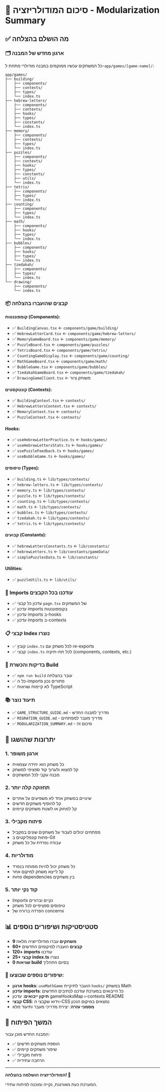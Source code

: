 # 🎉 סיכום המודולריזציה - Modularization Summary

## ✅ מה הושלם בהצלחה

### 🗂️ ארגון מחדש של המבנה
כל המשחקים עכשיו ממוקמים במבנה מודולרי מתחת ל-`app/games/[game-name]/`:

```
app/games/
├── building/
│   ├── components/
│   ├── contexts/
│   ├── types/
│   └── index.ts
├── hebrew-letters/
│   ├── components/
│   ├── contexts/
│   ├── hooks/
│   ├── types/
│   ├── constants/
│   └── index.ts
├── memory/
│   ├── components/
│   ├── contexts/
│   ├── types/
│   └── index.ts
├── puzzles/
│   ├── components/
│   ├── contexts/
│   ├── hooks/
│   ├── types/
│   ├── constants/
│   ├── utils/
│   └── index.ts
├── tetris/
│   ├── components/
│   ├── types/
│   └── index.ts
├── counting/
│   ├── components/
│   ├── types/
│   └── index.ts
├── math/
│   ├── components/
│   ├── hooks/
│   ├── types/
│   └── index.ts
├── bubbles/
│   ├── components/
│   ├── hooks/
│   ├── types/
│   └── index.ts
├── tzedakah/
│   ├── components/
│   ├── types/
│   └── index.ts
└── drawing/
    ├── components/
    └── index.ts
```

### 📦 קבצים שהועברו בהצלחה

#### קומפוננטות (Components):
- ✅ `BuildingCanvas.tsx` ← `components/game/building/`
- ✅ `HebrewLetterCard.tsx` ← `components/game/hebrew-letters/`
- ✅ `MemoryGameBoard.tsx` ← `components/game/memory/`
- ✅ `PuzzleBoard.tsx` ← `components/game/puzzles/`
- ✅ `TetrisBoard.tsx` ← `components/game/tetris/`
- ✅ `CountingGameDisplay.tsx` ← `components/game/counting/`
- ✅ `MathGameBoard.tsx` ← `components/game/math/`
- ✅ `BubbleGame.tsx` ← `components/game/bubbles/`
- ✅ `TzedakahGameBoard.tsx` ← `components/game/tzedakah/`
- ✅ `DrawingGameClient.tsx` ← משוחק ציור

#### קונטקסטים (Contexts):
- ✅ `BuildingContext.tsx` ← `contexts/`
- ✅ `HebrewLettersContext.tsx` ← `contexts/`
- ✅ `MemoryContext.tsx` ← `contexts/`
- ✅ `PuzzleContext.tsx` ← `contexts/`

#### Hooks:
- ✅ `useHebrewLetterPractice.ts` ← `hooks/games/`
- ✅ `useHebrewLettersStats.ts` ← `hooks/games/`
- ✅ `usePuzzleFeedback.ts` ← `hooks/games/`
- ✅ `useBubbleGame.ts` ← `hooks/games/`

#### טיפוסים (Types):
- ✅ `building.ts` ← `lib/types/contexts/`
- ✅ `hebrew-letters.ts` ← `lib/types/contexts/`
- ✅ `memory.ts` ← `lib/types/contexts/`
- ✅ `puzzle.ts` ← `lib/types/contexts/`
- ✅ `counting.ts` ← `lib/types/contexts/`
- ✅ `math.ts` ← `lib/types/contexts/`
- ✅ `bubbles.ts` ← `lib/types/contexts/`
- ✅ `tzedakah.ts` ← `lib/types/contexts/`
- ✅ `tetris.ts` ← `lib/types/contexts/`

#### קבועים (Constants):
- ✅ `hebrewLettersConstants.ts` ← `lib/constants/`
- ✅ `hebrewLetters.ts` ← `lib/constants/gameData/`
- ✅ `simplePuzzlesData.ts` ← `lib/constants/`

#### Utilities:
- ✅ `puzzleUtils.ts` ← `lib/utils/`

### 🔄 Imports עודכנו בכל הקבצים
- ✅ עדכון כל קבצי `page.tsx` של המשחקים
- ✅ עדכון imports בקומפוננטות
- ✅ עדכון imports ב-hooks
- ✅ עדכון imports ב-contexts

### 📋 קבצי Index נוצרו
- ✅ קובץ `index.ts` לכל משחק עם re-exports
- ✅ קבצי `index.ts` לכל תת-תיקיה (components, contexts, etc.)

### 🧪 בדיקות והכשרת Build
- ✅ `npm run build` עובר בהצלחה
- ✅ כל ה-imports פתורים נכון
- ✅ לא קיימות שגיאות TypeScript

### 📚 תיעוד נוצר
- ✅ `GAME_STRUCTURE_GUIDE.md` - מדריך למבנה החדש
- ✅ `MIGRATION_GUIDE.md` - מדריך מעבר למפתחים
- ✅ `MODULARIZATION_SUMMARY.md` - סיכום זה

## 🎯 יתרונות שהושגו

### 1. **ארגון משופר**
- כל משחק הוא יחידה עצמאית
- קל למצוא ולערוך קוד ספציפי למשחק
- מבנה עקבי לכל המשחקים

### 2. **תחזוקה קלה יותר**
- שינויים במשחק אחד לא משפיעים על אחרים
- קל להוסיף משחקים חדשים
- קל למחוק או לשנות משחקים קיימים

### 3. **פיתוח מקבילי**
- מפתחים יכולים לעבוד על משחקים שונים במקביל
- פחות קונפליקטים ב-Git
- עבודה נפרדת על כל משחק

### 4. **מודולריות**
- כל משחק יכול להיות מפותח בנפרד
- קל לייצא משחק למיקום אחר
- פחות dependencies בין משחקים

### 5. **קוד נקי יותר**
- Imports נקיים וברורים
- טיפוסים ספציפיים לכל משחק
- הפרדה ברורה של concerns

## 📊 סטטיסטיקות ושיפורים נוספים

- **9 משחקים** עברו מודולריזציה מלאה
- **60+ קבצים** הועברו למיקומים החדשים
- **120+ imports** עודכנו
- **25+ קבצי index.ts** נוצרו
- **0 שגיאות build** בסיום התהליך

### 🔧 שיפורים נוספים שבוצעו:
- **ארגון hooks**: `useMathGame` הועבר לתיקיית `hooks/` במשחק Math
- **עדכון imports**: כל הייבואים במערכת עודכנו לנתיבים החדשים
- **תיקון ייבואים**: עדכון gameHooksMap ו-contexts README
- **קבצי CSS**: וידוא שקבצי ה-CSS נמצאים במיקום הנכון
- **מסמכי עזרה**: יצירת מדריכי מעבר ותיעוד מלא

## 🚀 המשך הפיתוח

המבנה החדש מוכן עבור:
- ✅ הוספת משחקים חדשים
- ✅ שיפור משחקים קיימים
- ✅ פיתוח מקבילי
- ✅ הרחבה עתידית

---

**המודולריזציה הושלמה בהצלחה! 🎉**

המערכת כעת מאורגנת, נקייה ומוכנה לפיתוח עתידי.
